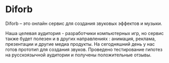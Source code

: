 # Diforb
Diforb – это онлайн сервис для создания звуковых эффектов и музыки.

Наша целевая аудитория - разработчики компьютерных игр, но сервис также будет полезен и в других направлениях : анимация, реклама, презентации и другие медиа продукты. На сегодняшний день у нас готов прототип для создания звуков. Проведено тестирование гипотез на русскоязычной аудитории и получены положительные отзывы.
